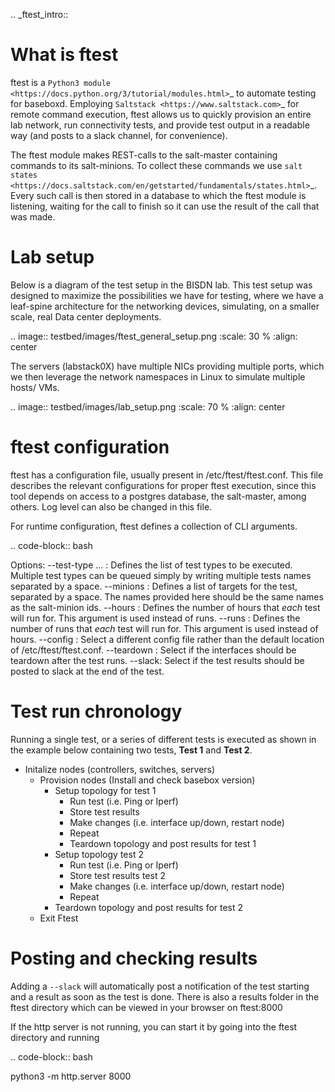 .. _ftest_intro::

What is ftest
=============

ftest is a `Python3 module <https://docs.python.org/3/tutorial/modules.html>`_ to automate testing for baseboxd. Employing `Saltstack <https://www.saltstack.com>`_
for remote command execution, ftest allows us to quickly provision an entire lab network, run connectivity tests, and provide test output in a readable way
(and posts to a slack channel, for convenience).

The ftest module makes REST-calls to the salt-master containing commands to its salt-minions. To collect these commands we use `salt states <https://docs.saltstack.com/en/getstarted/fundamentals/states.html>`_. Every such call is then stored in a database to which the ftest module is listening, waiting for the call to finish so it can use the result of the call that was made.

Lab setup
=========

Below is a diagram of the test setup in the BISDN lab. This test setup was designed to maximize the possibilities we have for testing, where we have a leaf-spine
architecture for the networking devices, simulating, on a smaller scale, real Data center deployments.

.. image:: testbed/images/ftest_general_setup.png
  :scale: 30 %
  :align: center

The servers (labstack0X) have multiple NICs providing multiple ports, which we then leverage the network namespaces in Linux to simulate multiple hosts/ VMs.

.. image:: testbed/images/lab_setup.png 
  :scale: 70 %
  :align: center

ftest configuration
===================

ftest has a configuration file, usually present in /etc/ftest/ftest.conf. This file describes the relevant configurations for proper ftest execution, since
this tool depends on access to a postgres database, the salt-master, among others. Log level can also be changed in this file.

For runtime configuration, ftest defines a collection of CLI arguments.

.. code-block:: bash

  Options:
  --test-type <test-name> ... : Defines the list of test types to be executed. Multiple test types can be queued simply by writing multiple tests names separated
  by a space.
  --minions <salt minion id> : Defines a list of targets for the test, separated by a space. The names provided here should be the same names as the salt-minion
  ids.
  --hours <number of hours> : Defines the number of hours that *each* test will run for. This argument is used instead of runs.
  --runs <number of runs> : Defines the number of runs that *each* test will run for. This argument is used instead of hours.
  --config <config file location> : Select a different config file rather than the default location of /etc/ftest/ftest.conf.
  --teardown : Select if the interfaces should be teardown after the test runs.
  --slack: Select if the test results should be posted to slack at the end of the test.

Test run chronology
===================

Running a single test, or a series of different tests is executed as shown in the example below containing two tests, **Test 1** and **Test 2**.

* Initalize nodes (controllers, switches, servers)
    * Provision nodes (Install and check basebox version)
      * Setup topology for test 1
        * Run test (i.e. Ping or Iperf)
        * Store test results
        * Make changes (i.e. interface up/down, restart node)
        * Repeat
        * Teardown topology and post results for test 1
      * Setup topology test 2 
        * Run test (i.e. Ping or Iperf) 
        * Store test results test 2
        * Make changes (i.e. interface up/down, restart node)
        * Repeat
      * Teardown topology and post results for test 2
  * Exit Ftest

Posting and checking results
============================

Adding a ``--slack`` will automatically post a notification of the test starting and a result as soon as the test is done. There is also a results folder in the ftest directory which can be viewed in your browser on ftest:8000

If the http server is not running, you can start it by going into the ftest directory and running

.. code-block:: bash

  python3 -m http.server 8000
